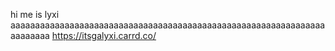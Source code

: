 hi me is lyxi
aaaaaaaaaaaaaaaaaaaaaaaaaaaaaaaaaaaaaaaaaaaaaaaaaaaaaaaaaaaaaaaaaaaaaaaa
https://itsgalyxi.carrd.co/
